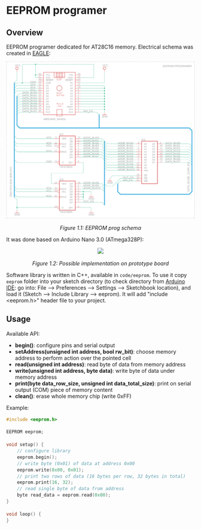 # EEPROM programer

## Overview
EEPROM programer dedicated for AT28C16 memory.
Electrical schema was created in [EAGLE](https://www.autodesk.com/products/eagle/overview):

<div>
    <p align="center" width="100%">
        <img src="design/imgs/rel-eeprom-prog.png">
    </p>
    <p align="center">
        <i>Figure 1.1: EEPROM prog schema</i>
    </p>
</div>

It was done based on Arduino Nano 3.0 (ATmega328P):

<div>
    <p align="center" width="100%">
        <img src="design/imgs/impl-eeprom-prog.png">
    </p>
    <p align="center">
        <i>Figure 1.2: Possible implementation on prototype board</i>
    </p>
</div>

Software library is written in C++, available in `code/eeprom`.
To use it copy `eeprom` folder into your sketch directory (to check directory from [Arduino IDE](https://www.arduino.cc/en/software):
go into: File --> Preferences --> Settings --> Sketchbook location), and load it (Sketch --> Include Library --> eeprom). It will add
"include <eeprom.h>" header file to your project.

## Usage
Available API:
- **begin()**: configure pins and serial output
- **setAddress(unsigned int address, bool rw_bit)**: choose memory address to perform action over the pointed cell
- **read(unsigned int address)**: read byte of data from memory address
- **write(unsigned int address, byte data)**: write byte of data under memory address
- **print(byte data_row_size, unsigned int data_total_size)**: print on serial output (COM) piece of memory content
- **clean()**: erase whole memory chip (write 0xFF)

Example:
```cpp
#include <eeprom.h>

EEPROM eeprom;

void setup() {
    // configure library
    eeprom.begin();
    // write byte (0x01) of data at address 0x00
    eeprom.write(0x00, 0x01);
    // print two rows of data (16 bytes per row, 32 bytes in total)
    eeprom.print(16, 32);
    // read single byte of data from address
    byte read_data = eeprom.read(0x00);
}

void loop() {
}
```
